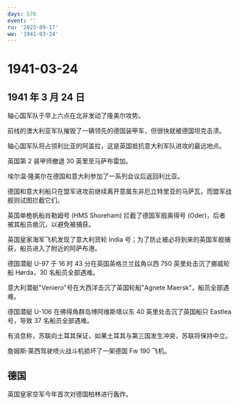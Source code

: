 ```yaml
---
days: 570
event: ''
ru: '2023-09-17'
ww: '1941-03-24'
---
```


# 1941-03-24

## 1941 年 3 月 24 日

轴心国军队于早上六点在北非发动了隆美尔攻势。

前线的澳大利亚军队摧毁了一辆领先的德国装甲车，但很快就被德国坦克击溃。

轴心国军队将占领利比亚的阿盖拉，这是英国抵抗意大利军队进攻的最远地点。

英国第 2 装甲师撤退 30 英里至马萨布雷加。

埃尔温·隆美尔在德国和意大利参加了一系列会议后返回利比亚。

德国和意大利船只在盟军进攻前继续离开意属东非厄立特里亚的马萨瓦，而盟军战舰则试图拦截它们。

英国单桅帆船肖勒姆号 (HMS Shoreham) 拦截了德国军舰奥得号
(Oder)，后者被其船员凿沉，以避免被捕获。

英国皇家海军飞机发现了意大利货轮 India
号；为了防止被必将到来的英国军舰捕获，船员进入了附近的阿萨布港。

德国潜艇 U-97 于 16 时 43 分在英国英格兰兰兹角以西 750
英里处击沉了挪威轮船 Hørda，30 名船员全部遇难。

意大利潜艇"Veniero"号在大西洋击沉了英国轮船"Agnete
Maersk"，船员全部遇难。

德国潜艇 U-106 在佛得角群岛博阿维斯塔以东 40 英里处击沉了英国船只
Eastlea 号，导致 37 名船员全部遇难。

有消息称，苏联向土耳其保证，如果土耳其与第三国发生冲突，苏联将保持中立。

詹姆斯·莱西驾驶喷火战斗机损坏了一架德国 Fw 190 飞机。

## 德国

英国皇家空军今年首次对德国柏林进行轰炸。
